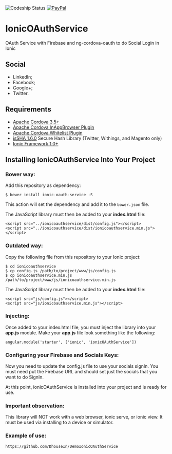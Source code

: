 ![Codeship Status](https://codeship.com/projects/26ad6ca0-1146-0133-7116-622995d16682/status?branch=master)
[![PayPal](https://img.shields.io/badge/paypal-donate-yellow.svg)](https://www.paypal.com/cgi-bin/webscr?cmd=_s-xclick&hosted_button_id=NR8YJSJX353AC)

# IonicOAuthService

OAuth Service with Firebase and ng-cordova-oauth to do Social Login in Ionic

## Social

 - LinkedIn;
 - Facebook;
 - Google+;
 - Twitter.

## Requirements

* [Apache Cordova 3.5+](https://cordova.apache.org/)
* [Apache Cordova InAppBrowser Plugin](http://cordova.apache.org/docs/en/3.0.0/cordova_inappbrowser_inappbrowser.md.html)
* [Apache Cordova Whitelist Plugin](https://github.com/apache/cordova-plugin-whitelist)
* [jsSHA 1.6.0](https://github.com/Caligatio/jsSHA) Secure Hash Library (Twitter, Withings, and Magento only)
* [Ionic Framework 1.0+](http://ionicframework.com/)

## Installing IonicOAuthService Into Your Project

### Bower way:

Add this repository as dependency:

    $ bower install ionic-oauth-service -S

This action will set the dependency and add it to the `bower.json` file.

The JavaScript library must then be added to your **index.html** file:

    <script src="../ionicoauthservice/dist/config.js"></script>
    <script src="../ionicoauthservice/dist/ionicoauthservice.min.js"></script>

### Outdated way:

Copy the following file from this repository to your Ionic project:

    $ cd ionicoauthservice
    $ cp config.js /path/to/project/www/js/config.js
    $ cp ionicoauthservice.min.js /path/to/project/www/js/ionicoauthservice.min.js

The JavaScript library must then be added to your **index.html** file:

    <script src="js/config.js"></script>
    <script src="js/ionicoauthservice.min.js"></script>

### Injecting:

Once added to your index.html file, you must inject the library into your **app.js** module. Make your
**app.js** file look something like the following:

    angular.module('starter', ['ionic', 'ionicOAuthService'])

### Configuring your Firebase and Socials Keys:

Now you need to update the config.js file to use your socials signIn. You must need put the Firebase URL and should set just the socials that you want to do SignIn.

At this point, ionicOAuthService is installed into your project and is ready for use.

### Important observation:

This library will NOT work with a web browser, ionic serve, or ionic view.  It must be used via installing to a device or simulator.

### Example of use:

	https://github.com/DhouseIn/DemoIonicOAuthService
